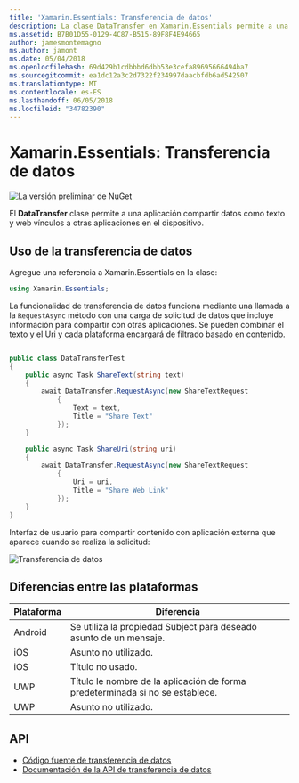 ```yaml
---
title: 'Xamarin.Essentials: Transferencia de datos'
description: La clase DataTransfer en Xamarin.Essentials permite a una aplicación compartir datos como texto y web vínculos a otras aplicaciones en el dispositivo.
ms.assetid: B7B01D55-0129-4C87-B515-89F8F4E94665
author: jamesmontemagno
ms.author: jamont
ms.date: 05/04/2018
ms.openlocfilehash: 69d429b1cdbbbd6dbb53e3cefa89695666494ba7
ms.sourcegitcommit: ea1dc12a3c2d7322f234997daacbfdb6ad542507
ms.translationtype: MT
ms.contentlocale: es-ES
ms.lasthandoff: 06/05/2018
ms.locfileid: "34782390"
---
```

# <a name="xamarinessentials-data-transfer"></a>Xamarin.Essentials: Transferencia de datos

![La versión preliminar de NuGet](~/media/shared/pre-release.png)

El **DataTransfer** clase permite a una aplicación compartir datos como texto y web vínculos a otras aplicaciones en el dispositivo.

## <a name="using-data-transfer"></a>Uso de la transferencia de datos

Agregue una referencia a Xamarin.Essentials en la clase:

```csharp
using Xamarin.Essentials;
```

La funcionalidad de transferencia de datos funciona mediante una llamada a la `RequestAsync` método con una carga de solicitud de datos que incluye información para compartir con otras aplicaciones. Se pueden combinar el texto y el Uri y cada plataforma encargará de filtrado basado en contenido.

```csharp

public class DataTransferTest
{
    public async Task ShareText(string text)
    {
        await DataTransfer.RequestAsync(new ShareTextRequest
            {
                Text = text,
                Title = "Share Text"
            });
    }

    public async Task ShareUri(string uri)
    {
        await DataTransfer.RequestAsync(new ShareTextRequest
            {
                Uri = uri,
                Title = "Share Web Link"
            });
    }
}
```

Interfaz de usuario para compartir contenido con aplicación externa que aparece cuando se realiza la solicitud:

![Transferencia de datos](data-transfer-images/data-transfer.png)

## <a name="platform-differences"></a>Diferencias entre las plataformas

| Plataforma | Diferencia |
| --- | --- |
| Android | Se utiliza la propiedad Subject para deseado asunto de un mensaje. |
| iOS | Asunto no utilizado. |
| iOS | Título no usado. |
| UWP | Título le nombre de la aplicación de forma predeterminada si no se establece. |
| UWP | Asunto no utilizado. |

## <a name="api"></a>API

- [Código fuente de transferencia de datos](https://github.com/xamarin/Essentials/tree/master/Xamarin.Essentials/DataTransfer)
- [Documentación de la API de transferencia de datos](xref:Xamarin.Essentials.DataTransfer)
